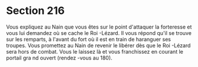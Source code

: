 # Section 216

Vous expliquez au Nain que vous êtes sur le point d'attaquer la
forteresse et vous lui demandez où se cache le Roi -Lézard. Il vous
répond qu'il se trouve sur les remparts, à l'avant du fort où il est en
train de haranguer ses troupes. Vous promettez au Nain de revenir
le libérer dès que le Roi -Lézard sera hors de combat. Vous le
laissez là et vous franchissez en courant le portail gra nd ouvert
(rendez -vous au  180).